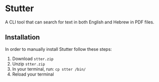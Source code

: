 # Stutter

A CLI tool that can search for text in both English and Hebrew in PDF files.

## Installation

In order to manually install Stutter follow these steps:  

1. Download `stter.zip`
2. Unzip `stter.zip`
3. In your terminal, run: `cp stter /bin/`
4. Reload your terminal